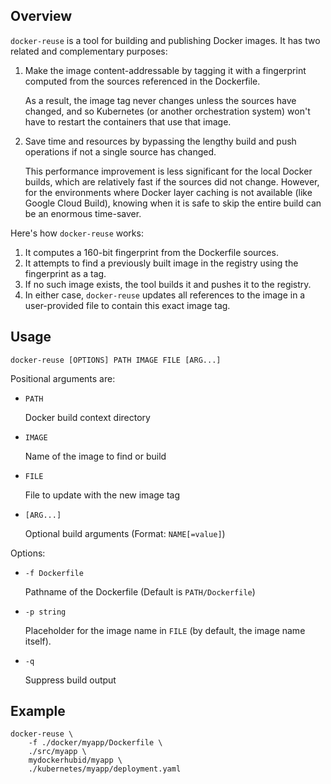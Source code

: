 ## Overview

`docker-reuse` is a tool for building and publishing Docker images. It has two
related and complementary purposes:

1.  Make the image content-addressable by tagging it with a fingerprint
    computed from the sources referenced in the Dockerfile.

    As a result, the image tag never changes unless the sources have changed,
    and so Kubernetes (or another orchestration system) won't have to restart
    the containers that use that image.

2.  Save time and resources by bypassing the lengthy build and push operations
    if not a single source has changed.

    This performance improvement is less significant for the local Docker
    builds, which are relatively fast if the sources did not change. However,
    for the environments where Docker layer caching is not available (like
    Google Cloud Build), knowing when it is safe to skip the entire build can
    be an enormous time-saver.

Here's how `docker-reuse` works:

1.  It computes a 160-bit fingerprint from the Dockerfile sources.
2.  It attempts to find a previously built image in the registry using the
    fingerprint as a tag.
3.  If no such image exists, the tool builds it and pushes it to the registry.
4.  In either case, `docker-reuse` updates all references to the image in a
    user-provided file to contain this exact image tag.

## Usage

`docker-reuse [OPTIONS] PATH IMAGE FILE [ARG...]`

Positional arguments are:

*   `PATH`

    Docker build context directory

*   `IMAGE`

    Name of the image to find or build

*   `FILE`

    File to update with the new image tag

*   `[ARG...]`

    Optional build arguments (Format: `NAME[=value]`)

Options:

*   `-f Dockerfile`

    Pathname of the Dockerfile (Default is `PATH/Dockerfile`)

*   `-p string`

    Placeholder for the image name in `FILE` (by default, the image name
    itself).

*   `-q`

    Suppress build output

## Example

    docker-reuse \
        -f ./docker/myapp/Dockerfile \
        ./src/myapp \
        mydockerhubid/myapp \
        ./kubernetes/myapp/deployment.yaml
